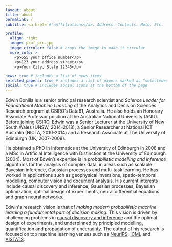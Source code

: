 ```yaml
---
layout: about
title: about
permalink: /
subtitle: <a href='#'>Affiliations</a>. Address. Contacts. Moto. Etc.

profile:
  align: right
  image: prof_pic.jpg
  image_circular: false # crops the image to make it circular
  more_info: >
    <p>555 your office number</p>
    <p>123 your address street</p>
    <p>Your City, State 12345</p>

news: true # includes a list of news items
selected_papers: true # includes a list of papers marked as "selected={true}"
social: true # includes social icons at the bottom of the page
---
```


Edwin Bonilla is a senior principal research scientist and _Science Leader for Foundational Machine Learning_ of the Analytics and Decision Sciences Research program at CSIRO’s Data61, Australia. He also holds an Honorary Associate Professor position at the Australian National University (ANU). Before joining CSIRO, Edwin was a Senior Lecturer at the University of New South Wales (UNSW, 2014-2018), a Senior Researcher at National ICT Australia (NICTA, 2010-2014) and a Research Associate at The University of Edinburgh (UK, 2007-2009). 

He obtained a PhD in Informatics at the University of Edinburgh in 2008 and a MSc in Artificial Intelligence with Distinction at the University of Edinburgh (2004). Most of Edwin’s expertise is in _probabilistic modelling and inference_ algorithms for the analysis of complex data, in areas such as scalable Bayesian inference, Gaussian processes and multi-task learning.  He has worked in applications such as geophysical inversions, spatio-temporal modelling, computer vision and document analysis. His current interests include causal discovery and inference, Gaussian processes, Bayesian optimization, optimal design of experiments, neural differential equations and graph neural networks.

Edwin's research vision is that of _making modern probabilistic machine learning a fundamental part of decision making_. This vision is driven by challenging problems in [causal discovery and inference](https://research.csiro.au/ai4m/causal-inference-in-complex-multiscale-systems/) and the optimal design of experiments, and underpinned by principled modelling, quantification and propagation of uncertainty. The output of his research is focused on top machine learning venues such as [NeurIPS](https://neurips.cc/), [ICML](https://icml.cc/) and [AISTATS](https://aistats.org/). 

<!-- 
Write your biography here. Tell the world about yourself. Link to your favorite [subreddit](http://reddit.com). You can put a picture in, too. The code is already in, just name your picture `prof_pic.jpg` and put it in the `img/` folder.

Put your address / P.O. box / other info right below your picture. You can also disable any of these elements by editing `profile` property of the YAML header of your `_pages/about.md`. Edit `_bibliography/papers.bib` and Jekyll will render your [publications page](/al-folio/publications/) automatically.

Link to your social media connections, too. This theme is set up to use [Font Awesome icons](https://fontawesome.com/) and [Academicons](https://jpswalsh.github.io/academicons/), like the ones below. Add your Facebook, Twitter, LinkedIn, Google Scholar, or just disable all of them.
-->
